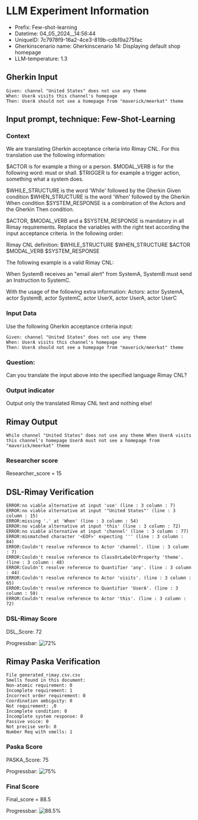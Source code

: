 

# LLM Experiment Information
* Prefix:   Few-shot-learning
* Datetime: 04_05_2024__14:56:44
* UniqueID: 7c7978f9-16a2-4ce3-819b-cdb19a275fac
* Gherkinscenario name: Gherkinscenario 14: Displaying default shop homepage
* LLM-temperature: 1.3

        

## Gherkin Input
```
Given: channel "United States" does not use any theme
When: UserA visits this channel's homepage
Then: UserA should not see a homepage from "maverick/meerkat" theme
```
    



## Input prompt, technique: Few-Shot-Learning


### Context
We are translating Gherkin acceptance criteria into Rimay CNL.
For this translation use the following information:

$ACTOR is for example a thing or a person.
$MODAL_VERB is for  the following word: must or shall.
$TRIGGER is for example a trigger action, something what a system does.

$WHILE_STRUCTURE is the word 'While' followed by the Gherkin Given condition
$WHEN_STRUCTURE is the word  'When' followed by the Gherkin When condition
$SYSTEM_RESPONSE is a combination of the Actors and the Gherkin Then condition.

$ACTOR, $MODAL_VERB and a $SYSTEM_RESPONSE is mandatory in all Rimay requirements.
Replace the variables with the right text according the input acceptance criteria.
In the following order: 

Rimay CNL definition: $WHILE_STRUCTURE $WHEN_STRUCTURE $ACTOR $MODAL_VERB $SYSTEM_RESPONSE

The following example is a valid Rimay CNL:

When SystemB receives an "email alert" from SystemA, SystemB must send an Instruction to SystemC.

With the usage of the following extra information:
Actors: actor SystemA, actor SystemB, actor SystemC, actor UserX, actor UserA, actor UserC


        

### Input Data
Use the following Gherkin acceptance criteria input: 
```
Given: channel "United States" does not use any theme
When: UserA visits this channel's homepage
Then: UserA should not see a homepage from "maverick/meerkat" theme
```

### Question:
Can you translate the input above into the specified language Rimay CNL?

### Output indicator
Output only the translated Rimay CNL text and nothing else!


## Rimay Output
```
While channel "United States" does not use any theme When UserA visits this channel's homepage UserA must not see a homepage from "maverick/meerkat" theme
``` 
            

### Researcher score
Researcher_score = 15




## DSL-Rimay Verification
```
ERROR:no viable alternative at input 'use' (line : 3 column : 7)
ERROR:no viable alternative at input '"United States"' (line : 3 column : 15)
ERROR:missing '.' at 'When' (line : 3 column : 54)
ERROR:no viable alternative at input 'this' (line : 3 column : 72)
ERROR:no viable alternative at input 'channel' (line : 3 column : 77)
ERROR:mismatched character '<EOF>' expecting ''' (line : 3 column : 84)
ERROR:Couldn't resolve reference to Actor 'channel'. (line : 3 column : 7)
ERROR:Couldn't resolve reference to ClassOrLabelOrProperty 'theme'. (line : 3 column : 48)
ERROR:Couldn't resolve reference to Quantifier 'any'. (line : 3 column : 44)
ERROR:Couldn't resolve reference to Actor 'visits'. (line : 3 column : 65)
ERROR:Couldn't resolve reference to Quantifier 'UserA'. (line : 3 column : 59)
ERROR:Couldn't resolve reference to Actor 'this'. (line : 3 column : 72)

```
### DSL-Rimay Score
DSL_Score: 72

Progressbar: ![72%](https://progress-bar.dev/72)

            


## Rimay Paska Verification
```
File generated_rimay.csv.csv
Smells found in this document: 
Non-atomic requirement: 0
Incomplete requirement: 1
Incorrect order requirement: 0
Coordination ambiguity: 0
Not requirement: ,0
Incomplete condition: 0
Incomplete system response: 0
Passive voice: 0
Not precise verb: 0
Number Req with smells: 1

```
### Paska Score
PASKA_Score: 75

Progressbar: ![75%](https://progress-bar.dev/75)

            

### Final Score
Final_score = 88.5

Progressbar: ![88.5%](https://progress-bar.dev/88.5)

